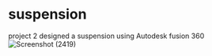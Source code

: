 # suspension
project 2
designed a suspension using Autodesk fusion 360
![Screenshot (2419)](https://user-images.githubusercontent.com/90607992/134923872-106d26f1-3c1a-48ab-b0d5-b7565e3de8b1.png)

